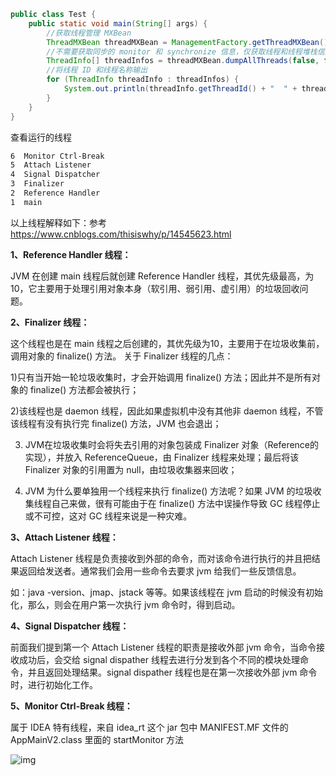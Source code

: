 ```java
public class Test {
    public static void main(String[] args) {
        //获取线程管理 MXBean
        ThreadMXBean threadMXBean = ManagementFactory.getThreadMXBean();
        //不需要获取同步的 monitor 和 synchronize 信息，仅获取线程和线程堆栈信息
        ThreadInfo[] threadInfos = threadMXBean.dumpAllThreads(false, false);
        //将线程 ID 和线程名称输出
        for (ThreadInfo threadInfo : threadInfos) {
            System.out.println(threadInfo.getThreadId() + "  " + threadInfo.getThreadName());
        }
    }
}
```

查看运行的线程

```html
6  Monitor Ctrl-Break
5  Attach Listener
4  Signal Dispatcher
3  Finalizer
2  Reference Handler
1  main
```

以上线程解释如下：参考 https://www.cnblogs.com/thisiswhy/p/14545623.html

**1、Reference Handler 线程：**

JVM 在创建 main 线程后就创建 Reference Handler 线程，其优先级最高，为 10，它主要用于处理引用对象本身（软引用、弱引用、虚引用）的垃圾回收问题。

**2、Finalizer 线程：**

这个线程也是在 main 线程之后创建的，其优先级为10，主要用于在垃圾收集前，调用对象的 finalize() 方法。
关于 Finalizer 线程的几点：

1)只有当开始一轮垃圾收集时，才会开始调用 finalize() 方法；因此并不是所有对象的 finalize() 方法都会被执行；

2)该线程也是 daemon 线程，因此如果虚拟机中没有其他非 daemon 线程，不管该线程有没有执行完 finalize() 方法，JVM 也会退出；

3) JVM在垃圾收集时会将失去引用的对象包装成 Finalizer 对象（Reference的实现），并放入 ReferenceQueue，由 Finalizer 线程来处理；最后将该 Finalizer 对象的引用置为 null，由垃圾收集器来回收；

4) JVM 为什么要单独用一个线程来执行 finalize() 方法呢？如果 JVM 的垃圾收集线程自己来做，很有可能由于在 finalize() 方法中误操作导致 GC 线程停止或不可控，这对 GC 线程来说是一种灾难。

**3、Attach Listener 线程：**

Attach Listener 线程是负责接收到外部的命令，而对该命令进行执行的并且把结果返回给发送者。通常我们会用一些命令去要求 jvm 给我们一些反馈信息。

如：java -version、jmap、jstack 等等。如果该线程在 jvm 启动的时候没有初始化，那么，则会在用户第一次执行 jvm 命令时，得到启动。

**4、Signal Dispatcher 线程：**

前面我们提到第一个 Attach Listener 线程的职责是接收外部 jvm 命令，当命令接收成功后，会交给 signal dispather 线程去进行分发到各个不同的模块处理命令，并且返回处理结果。signal dispather 线程也是在第一次接收外部 jvm 命令时，进行初始化工作。

**5、Monitor Ctrl-Break 线程：**

属于 IDEA 特有线程，来自 idea_rt 这个 jar 包中 MANIFEST.MF 文件的 AppMainV2.class 里面的 startMonitor 方法

![img](https://gitee.com/sgkurisu/pic-go/raw/master/picture2/20210908203605.png)

















